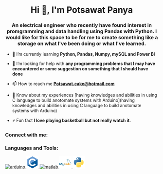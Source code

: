 <h1 align="center">Hi 👋, I'm Potsawat Panya</h1>
<h3 align="center">An electrical engineer who recently have found interest in promgramming and data handling using Pandas with Python. I would like for this space to be for me to create something like a storage on what I've been doing or what I've learned.</h3>

- 🌱 I’m currently learning **Python, Pandas, Numpy, mySQL and Power BI**

- 🤝 I’m looking for help with **any programming problems that I may have encountered or some suggestion on something that I should have done**

- 📫 How to reach me **Potsawat.cake@hotmail.com**

- 📄 Know about my experiences [having knowledges and abilities in using C language to build anotomate systems with Arduino](having knowledges and abilities in using C language to build anotomate systems with Arduino)

- ⚡ Fun fact **I love playing basketball but not really watch it.**

<h3 align="left">Connect with me:</h3>
<p align="left">
</p>

<h3 align="left">Languages and Tools:</h3>
<p align="left"> <a href="https://www.arduino.cc/" target="_blank" rel="noreferrer"> <img src="https://cdn.worldvectorlogo.com/logos/arduino-1.svg" alt="arduino" width="40" height="40"/> </a> <a href="https://www.cprogramming.com/" target="_blank" rel="noreferrer"> <img src="https://raw.githubusercontent.com/devicons/devicon/master/icons/c/c-original.svg" alt="c" width="40" height="40"/> </a> <a href="https://www.mathworks.com/" target="_blank" rel="noreferrer"> <img src="https://upload.wikimedia.org/wikipedia/commons/2/21/Matlab_Logo.png" alt="matlab" width="40" height="40"/> </a> <a href="https://www.mysql.com/" target="_blank" rel="noreferrer"> <img src="https://raw.githubusercontent.com/devicons/devicon/master/icons/mysql/mysql-original-wordmark.svg" alt="mysql" width="40" height="40"/> </a> <a href="https://www.python.org" target="_blank" rel="noreferrer"> <img src="https://raw.githubusercontent.com/devicons/devicon/master/icons/python/python-original.svg" alt="python" width="40" height="40"/> </a> </p>
